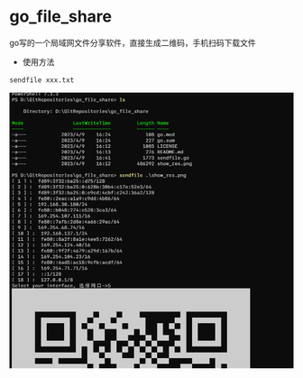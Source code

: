 # go_file_share

go写的一个局域网文件分享软件，直接生成二维码，手机扫码下载文件

- 使用方法

```bash
sendfile xxx.txt
```

![image](https://raw.githubusercontent.com/Tang895/go_file_share/main/show_res.png)
